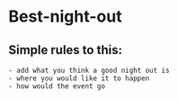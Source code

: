 # Best-night-out

## Simple rules to this:

    - add what you think a good night out is
    - where you would like it to happen
    - how would the event go